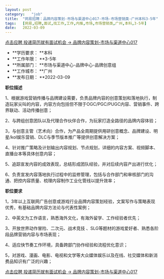 ```yaml
---
layout:	post
category:	"job"
title:	"网易招聘：品牌内容策划-市场与渠道中心017-市场-市场营销类-广州本科3-5年"
tags:	[网易,招聘,面试,找工作,工作,内推,市场,市场营销类,广州,本科,3-5年]
date:	2022-03-09
---
```


[点击应聘 投递简历就有面试机会 ->  品牌内容策划-市场与渠道中心017](http://mobile.bole.netease.com/bole/boleDetail?id=38617&employeeId=346f03c3cda5f04c&key=all)



- **学历要求： **本科
- **工作年限： **3-5年
- **所属部门： **市场与渠道中心-品牌中心-品牌创意组
- **工作城市： **广州
- **发布日期： **2022-03-09



**职位描述**

1、根据游戏营销传播与品牌建设需要，负责品牌内容的创意策划和落地执行，制造玩家尖叫的内容，内容方向包括但不限于OGC/PGC/PUGC内容、营销事件、跨界联动、活动传播创意；

2、与跨组创意团队以及代理合作伙伴合作，为玩家打造全路径的品牌内容体验；

3，与创意主管（艺术向）合作，为产品全周期提供用研创意概念、品牌建设、明星/kol娱乐营销、DLC与季节版本推广等提供创意解决方案；

4、针对推广策略及计划输出内容规划、节点规划，详细的内容方案、视频脚本、直播台本等具体创意内容；

5、追踪宣发内容的成效表现，总结形成团队经验，并对后续内容产出进行优化；

6、负责宣发内容落地执行过程中的监修管理，包括与合作部门和审核部门的沟通、把控内容质量、梳理内容制作工业化管线以提升效率；



**职位要求**

1，3年以上互联网广告创意或游戏行业品牌内容策划经验，文案写作与策略表现优秀，有基础品牌内容方法论与代表性案例；

2、中英文为工作语言，熟悉海外文化，有海外留学、工作经验者优先；

3、开放世界动作冒险、二次元、战术竞技 、SLG等题材的游戏爱好者、熟悉各阶段品牌营销内容与市场表现；

4、适应快节奏工作环境，具备跨部门协作经验和流程优化意识；

5，对游戏、漫画、电影、电视和文学等大众媒体娱乐以及在线、社交媒体和新消费品知识有广泛的兴趣；



[点击应聘 投递简历就有面试机会 ->  品牌内容策划-市场与渠道中心017](http://mobile.bole.netease.com/bole/boleDetail?id=38617&employeeId=346f03c3cda5f04c&key=all)